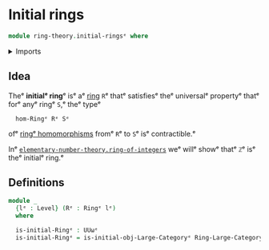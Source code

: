 # Initial rings

```agda
module ring-theory.initial-ringsᵉ where
```

<details><summary>Imports</summary>

```agda
open import category-theory.initial-objects-large-categoriesᵉ

open import foundation.universe-levelsᵉ

open import ring-theory.category-of-ringsᵉ
open import ring-theory.ringsᵉ
```

</details>

## Idea

Theᵉ **initialᵉ ring**ᵉ isᵉ aᵉ [ring](ring-theory.rings.mdᵉ) `R`ᵉ thatᵉ satisfiesᵉ theᵉ
universalᵉ propertyᵉ thatᵉ forᵉ anyᵉ ringᵉ `S`,ᵉ theᵉ typeᵉ

```text
  hom-Ringᵉ Rᵉ Sᵉ
```

ofᵉ [ringᵉ homomorphisms](ring-theory.homomorphisms-rings.mdᵉ) fromᵉ `R`ᵉ to `S`ᵉ isᵉ
contractible.ᵉ

Inᵉ
[`elementary-number-theory.ring-of-integers`](elementary-number-theory.ring-of-integers.mdᵉ)
weᵉ willᵉ showᵉ thatᵉ `ℤ`ᵉ isᵉ theᵉ initialᵉ ring.ᵉ

## Definitions

```agda
module _
  {lᵉ : Level} (Rᵉ : Ringᵉ lᵉ)
  where

  is-initial-Ringᵉ : UUωᵉ
  is-initial-Ringᵉ = is-initial-obj-Large-Categoryᵉ Ring-Large-Categoryᵉ Rᵉ
```